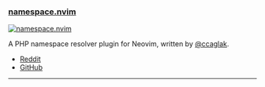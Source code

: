 <h3 id="new-namespace.nvim">
  <a href="#new-namespace.nvim">
    <span class="icon-text">
      <span class="icon">
        <i class="fa-solid fa-book"></i>
      </span>
    </span>
    <span>namespace.nvim</span>
  </a>
</h3>

[![namespace.nvim](https://asciinema.org/a/554316.svg)](https://asciinema.org/a/554316)

A PHP namespace resolver plugin for Neovim, written by [@ccaglak](https://github.com/ccaglak).

- [Reddit](https://www.reddit.com/r/neovim/comments/10ja0pr/php_namespace_resolver_namespacenvim/)
- [GitHub](https://github.com/ccaglak/namespace.nvim)

---
